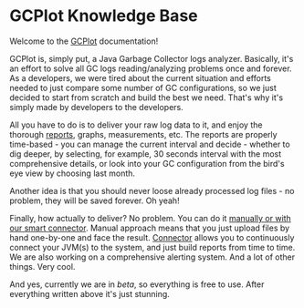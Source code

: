 # GCPlot Knowledge Base

Welcome to the [GCPlot](https://gcplot.com) documentation!

GCPlot is, simply put, a Java Garbage Collector logs analyzer. Basically, it's an effort to solve all GC logs reading/analyzing problems once and forever. As a developers, we were tired about the current situation and efforts needed to just compare some number of GC configurations, so we just decided to start from scratch and build the best we need. That's why it's simply made by developers to the developers.

All you have to do is to deliver your raw log data to it, and enjoy the thorough [reports](/gcplot-overview/reports.md), graphs, measurements, etc. The reports are properly time-based - you can manage the current interval and decide - whether to dig deeper, by selecting, for example, 30 seconds interval with the most comprehensive details, or look into your GC configuration from the bird's eye view by choosing last month. 

Another idea is that you should never loose already processed log files - no problem, they will be saved forever. Oh yeah!

Finally, how actually to deliver? No problem. You can do it [manually or with our smart connector](/ways-of-sending-logs.md). Manual approach means that you just upload files by hand one-by-one and face the result. [Connector](/log-files-processing.md) allows you to continuously connect your JVM\(s\) to the system, and just build reports from time to time. We are also working on a comprehensive alerting system. And a lot of other things. Very cool.

And yes, currently we are in _beta_, so everything is free to use. After everything written above it's just stunning.

